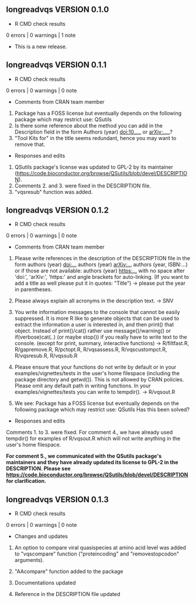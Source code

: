 ## longreadvqs VERSION 0.1.0
  
  - R CMD check results
  
  0 errors | 0 warnings | 1 note
  
  * This is a new release.

## longreadvqs VERSION 0.1.1
  
  - R CMD check results
  
  0 errors | 0 warnings | 0 note
  
  - Comments from CRAN team member
  
  1. Package has a FOSS license but eventually depends on the following package which may restrict use: QSutils
  2. Is there some reference about the method you can add in the Description
field in the form Authors (year) <doi:10.....> or <arXiv:.....>?
  3. "Tool Kits for" in the title seems redundant, hence you may want to
remove that.

  - Responses and edits
  
  1. QSutils package's license was updated to GPL-2 by its maintainer (https://code.bioconductor.org/browse/QSutils/blob/devel/DESCRIPTION).
  2. Comments 2. and 3. were fixed in the DESCRIPTION file.
  3. "vqsresub" function was added.

## longreadvqs VERSION 0.1.2

  - R CMD check results
  
  0 errors | 0 warnings | 0 note
  
  - Comments from CRAN team member
  
  1. Please write references in the description of the DESCRIPTION file in the 
  form authors (year) <doi:...>
  authors (year) <arXiv:...>
  authors (year, ISBN:...)
  or if those are not available: authors (year) <https:...>
  with no space after 'doi:', 'arXiv:', 'https:' and angle brackets for
  auto-linking. (If you want to add a title as well please put it in
  quotes: "Title") -> please put the year in parentheses.
  
  2. Please always explain all acronyms in the description text. -> SNV
  
  3. You write information messages to the console that cannot be easily
  suppressed. It is more R like to generate objects that can be used to extract 
  the information a user is interested in, and then print() that object.
  Instead of print()/cat() rather use message()/warning() or
  if(verbose)cat(..) (or maybe stop()) if you really have to write text to
  the console. (except for print, summary, interactive functions) ->
  R/filtfast.R, R/gapremove.R, R/pctopt.R, R/vqsassess.R,
  R/vqscustompct.R, R/vqsresub.R, R/vqssub.R
  
  4. Please ensure that your functions do not write by default or in your
  examples/vignettes/tests in the user's home filespace (including the
  package directory and getwd()). This is not allowed by CRAN policies.
  Please omit any default path in writing functions. In your
  examples/vignettes/tests you can write to tempdir(). -> R/vqsout.R
  
  5. We see: Package has a FOSS license but eventually depends on the following
  package which may restrict use:
     QSutils
  Has this been solved?
  
  - Responses and edits
  
  Comments 1. to 3. were fixed. For comment 4., we have already used tempdir() 
  for examples of R/vqsout.R which will not write anything in the user's home 
  filespace. 
  
  ******For comment 5., we communicated with the QSutils package's 
  maintainers and they have already updated its license to GPL-2 in the 
  DESCRIPTION. Please see 
  <https://code.bioconductor.org/browse/QSutils/blob/devel/DESCRIPTION> for 
  clarification.******
  
## longreadvqs VERSION 0.1.3
  
  - R CMD check results
  
  0 errors | 0 warnings | 0 note
  
  - Changes and updates
  
  1. An option to compare viral quasispecies at amino acid level was added to
  "vqscompare" function ("proteincoding" and "removestopcodon" arguments).
  
  2. "AAcompare" function added to the package
  
  3. Documentations updated
  
  4. Reference in the DESCRIPTION file updated
  
